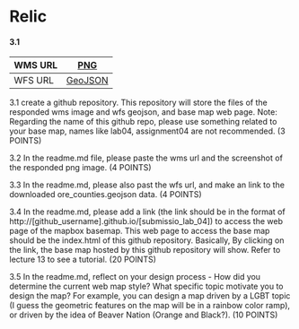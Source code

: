 # Relic


#### 3.1 
   WMS URL | [PNG](http://localhost:8080/geoserver/orct/wms?service=WMS&version=1.1.0&request=GetMap&layers=orct:ore_counties&styles=&bbox=-124.56670504390223,41.991794810535794,-116.46326242572455,46.23731681568611&width=768&height=402&srs=EPSG:4326&format=image%2Fpng)
  --------|----------
   WFS URL | [GeoJSON](http://localhost:8080/geoserver/orct/ows?service=WFS&version=1.0.0&request=GetFeature&typeName=orct:ore_counties&maxFeatures=50&outputFormat=application%2Fjson)



3.1 create a github repository. This repository will store the files of the responded wms image and wfs geojson, and base map web page. Note: Regarding the name of this github repo, please use something related to your base map, names like lab04, assignment04 are not recommended. (3 POINTS)

3.2 In the readme.md file, please paste the wms url and the screenshot of the responded png image. (4 POINTS)

3.3 In the readme.md, please also past the wfs url, and make an link to the downloaded ore_counties.geojson data. (4 POINTS)

3.4 In the readme.md, please add a link (the link should be in the format of http://[github_username].github.io/[submissio_lab_04]) to access the web page of the mapbox basemap. This web page to access the base map should be the index.html of this github repository. Basically, By clicking on the link, the base map hosted by this github repository will show. Refer to lecture 13 to see a tutorial. (20 POINTS)

3.5 In the readme.md, reflect on your design process - How did you determine the current web map style? What specific topic motivate you to design the map? For example, you can design a map driven by a LGBT topic (I guess the geometric features on the map will be in a rainbow color ramp), or driven by the idea of Beaver Nation (Orange and Black?). (10 POINTS)

